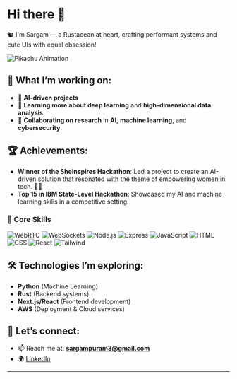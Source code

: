 # Hi there 👋

🐿️ I'm Sargam — a Rustacean at heart, crafting performant systems and cute UIs with equal obsession!

![Pikachu Animation](https://media4.giphy.com/media/v1.Y2lkPTc5MGI3NjExMGxkdDFpamlmYXlnc214ejBrZXF2MW9jMmw0aTZudzdnb3lrb3J5MiZlcD12MV9pbnRlcm5hbF9naWZfYnlfaWQmY3Q9Zw/5lAtcHWPAYFdS/giphy.gif)

## 🚀 What I’m working on:

- 🔭 **AI-driven projects**
- 🌱 **Learning more about deep learning** and **high-dimensional data analysis**.
- 👯 **Collaborating on research** in **AI**, **machine learning**, and **cybersecurity**.

## 🏆 Achievements:
- **Winner of the SheInspires Hackathon**: Led a project to create an AI-driven solution that resonated with the theme of empowering women in tech. 💪✨
- **Top 15 in IBM State-Level Hackathon**: Showcased my AI and machine learning skills in a competitive setting.

### 🧠 Core Skills
![WebRTC](https://img.shields.io/badge/-WebRTC-333333?style=flat&logo=webrtc)
![WebSockets](https://img.shields.io/badge/-WebSockets-2C9AB7?style=flat&logo=socket.io&logoColor=white)
![Node.js](https://img.shields.io/badge/-Node.js-339933?style=flat&logo=node.js&logoColor=white)
![Express](https://img.shields.io/badge/-Express-000000?style=flat&logo=express&logoColor=white)
![JavaScript](https://img.shields.io/badge/-JavaScript-F7DF1E?style=flat&logo=javascript&logoColor=black)
![HTML](https://img.shields.io/badge/-HTML5-E34F26?style=flat&logo=html5&logoColor=white)
![CSS](https://img.shields.io/badge/-CSS3-1572B6?style=flat&logo=css3)
![React](https://img.shields.io/badge/-React-61DAFB?style=flat&logo=react&logoColor=black)
![Tailwind](https://img.shields.io/badge/-TailwindCSS-38B2AC?style=flat&logo=tailwind-css)


## 🛠️ Technologies I’m exploring:
- **Python** (Machine Learning)
- **Rust** (Backend systems)
- **Next.js/React** (Frontend development)
- **AWS** (Deployment & Cloud services)

## 💬 Let’s connect:
- 📫 Reach me at: **sargampuram3@gmail.com**
- 🌍 [LinkedIn](https://www.linkedin.com/in/sargam-puram-188806257/)

---

